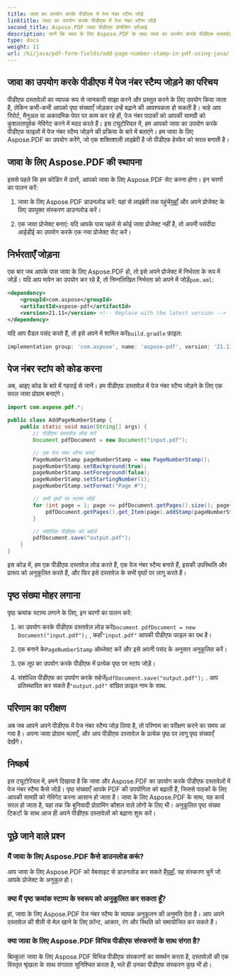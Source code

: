 ```yaml
---
title: जावा का उपयोग करके पीडीएफ में पेज नंबर स्टैम्प जोड़ें
linktitle: जावा का उपयोग करके पीडीएफ में पेज नंबर स्टैम्प जोड़ें
second_title: Aspose.PDF जावा पीडीएफ प्रोसेसिंग एपीआई
description: जानें कि जावा के लिए Aspose.PDF के साथ जावा का उपयोग करके पीडीएफ दस्तावेज़ों में आसानी से पेज नंबर स्टैम्प कैसे जोड़ें। अनुकूलन योग्य पेज नंबरों के साथ अपनी पीडीएफ़ को बेहतर बनाएं।
type: docs
weight: 11
url: /hi/java/pdf-form-fields/add-page-number-stamp-in-pdf-using-java/
---
```


## जावा का उपयोग करके पीडीएफ में पेज नंबर स्टैम्प जोड़ने का परिचय

पीडीएफ दस्तावेज़ों का व्यापक रूप से जानकारी साझा करने और प्रस्तुत करने के लिए उपयोग किया जाता है, लेकिन कभी-कभी आपको पृष्ठ संख्याएँ जोड़कर उन्हें बढ़ाने की आवश्यकता हो सकती है। चाहे आप रिपोर्ट, मैनुअल या अकादमिक पेपर पर काम कर रहे हों, पेज नंबर पाठकों को आपकी सामग्री को कुशलतापूर्वक नेविगेट करने में मदद करते हैं। इस ट्यूटोरियल में, हम आपको जावा का उपयोग करके पीडीएफ फाइलों में पेज नंबर स्टैम्प जोड़ने की प्रक्रिया के बारे में बताएंगे। हम जावा के लिए Aspose.PDF का उपयोग करेंगे, जो एक शक्तिशाली लाइब्रेरी है जो पीडीएफ हेरफेर को सरल बनाती है।

## जावा के लिए Aspose.PDF की स्थापना

इससे पहले कि हम कोडिंग में उतरें, आपको जावा के लिए Aspose.PDF सेट करना होगा। इन चरणों का पालन करें:

1.  जावा के लिए Aspose.PDF डाउनलोड करें: यहां से लाइब्रेरी तक पहुंचें[यहाँ](https://releases.aspose.com/pdf/java/) और अपने प्रोजेक्ट के लिए उपयुक्त संस्करण डाउनलोड करें।

2. एक जावा प्रोजेक्ट बनाएं: यदि आपके पास पहले से कोई जावा प्रोजेक्ट नहीं है, तो अपनी पसंदीदा आईडीई का उपयोग करके एक नया प्रोजेक्ट सेट करें।

## निर्भरताएँ जोड़ना

 एक बार जब आपके पास जावा के लिए Aspose.PDF हो, तो इसे अपने प्रोजेक्ट में निर्भरता के रूप में जोड़ें। यदि आप मावेन का उपयोग कर रहे हैं, तो निम्नलिखित निर्भरता को अपने में जोड़ें`pom.xml`:

```xml
<dependency>
    <groupId>com.aspose</groupId>
    <artifactId>aspose-pdf</artifactId>
    <version>21.11</version> <!-- Replace with the latest version -->
</dependency>
```

यदि आप ग्रैडल पसंद करते हैं, तो इसे अपने में शामिल करें`build.gradle` फ़ाइल:

```gradle
implementation group: 'com.aspose', name: 'aspose-pdf', version: '21.11' // नवीनतम संस्करण से बदलें
```

## पेज नंबर स्टांप को कोड करना

अब, आइए कोड के बारे में गहराई से जानें। हम पीडीएफ दस्तावेज़ में पेज नंबर स्टैम्प जोड़ने के लिए एक सरल जावा प्रोग्राम बनाएंगे।

```java
import com.aspose.pdf.*;

public class AddPageNumberStamp {
    public static void main(String[] args) {
        // पीडीएफ दस्तावेज़ लोड करें
        Document pdfDocument = new Document("input.pdf");

        // एक पेज नंबर स्टैम्प बनाएं
        PageNumberStamp pageNumberStamp = new PageNumberStamp();
        pageNumberStamp.setBackground(true);
        pageNumberStamp.setForeground(false);
        pageNumberStamp.setStartingNumber(1);
        pageNumberStamp.setFormat("Page #");

        // सभी पृष्ठों पर स्टाम्प जोड़ें
        for (int page = 1; page <= pdfDocument.getPages().size(); page++) {
            pdfDocument.getPages().get_Item(page).addStamp(pageNumberStamp);
        }

        // संशोधित पीडीएफ को सहेजें
        pdfDocument.save("output.pdf");
    }
}
```

इस कोड में, हम एक पीडीएफ दस्तावेज़ लोड करते हैं, एक पेज नंबर स्टैम्प बनाते हैं, इसकी उपस्थिति और प्रारूप को अनुकूलित करते हैं, और फिर इसे दस्तावेज़ के सभी पृष्ठों पर लागू करते हैं।

## पृष्ठ संख्या मोहर लगाना

पृष्ठ क्रमांक स्टाम्प लगाने के लिए, इन चरणों का पालन करें:

1.  का उपयोग करके पीडीएफ दस्तावेज़ लोड करें`Document pdfDocument = new Document("input.pdf");` , कहाँ`"input.pdf"` आपकी पीडीएफ फाइल का पथ है।

2.  एक बनाने के`PageNumberStamp` ऑब्जेक्ट करें और इसे अपनी पसंद के अनुसार अनुकूलित करें।

3. एक लूप का उपयोग करके पीडीएफ में प्रत्येक पृष्ठ पर स्टांप जोड़ें।

4.  संशोधित पीडीएफ का उपयोग करके सहेजें`pdfDocument.save("output.pdf");` . आप प्रतिस्थापित कर सकते हैं`"output.pdf"` वांछित फ़ाइल नाम के साथ.

## परिणाम का परीक्षण

अब जब आपने अपने पीडीएफ में पेज नंबर स्टैम्प जोड़ लिया है, तो परिणाम का परीक्षण करने का समय आ गया है। अपना जावा प्रोग्राम चलाएँ, और आप पीडीएफ दस्तावेज़ के प्रत्येक पृष्ठ पर लागू पृष्ठ संख्याएँ देखेंगे।

## निष्कर्ष

इस ट्यूटोरियल में, हमने दिखाया है कि जावा और Aspose.PDF का उपयोग करके पीडीएफ दस्तावेज़ों में पेज नंबर स्टैम्प कैसे जोड़ें। पृष्ठ संख्याएँ आपके PDF की उपयोगिता को बढ़ाती हैं, जिससे पाठकों के लिए आपकी सामग्री को नेविगेट करना आसान हो जाता है। जावा के लिए Aspose.PDF के साथ, यह कार्य सरल हो जाता है, यहां तक कि बुनियादी प्रोग्रामिंग कौशल वाले लोगों के लिए भी। अनुकूलित पृष्ठ संख्या टिकटों के साथ आज ही अपने पीडीएफ दस्तावेज़ों को बढ़ाना शुरू करें।

## पूछे जाने वाले प्रश्न

### मैं जावा के लिए Aspose.PDF कैसे डाउनलोड करूं?

 आप जावा के लिए Aspose.PDF को वेबसाइट से डाउनलोड कर सकते हैं[यहाँ](https://releases.aspose.com/pdf/java/). वह संस्करण चुनें जो आपके प्रोजेक्ट के अनुकूल हो।

### क्या मैं पृष्ठ क्रमांक स्टाम्प के स्वरूप को अनुकूलित कर सकता हूँ?

हां, जावा के लिए Aspose.PDF पेज नंबर स्टैम्प के व्यापक अनुकूलन की अनुमति देता है। आप अपने दस्तावेज़ की शैली से मेल खाने के लिए फ़ॉन्ट, आकार, रंग और स्थिति को समायोजित कर सकते हैं।

### क्या जावा के लिए Aspose.PDF विभिन्न पीडीएफ संस्करणों के साथ संगत है?

बिल्कुल! जावा के लिए Aspose.PDF विभिन्न पीडीएफ संस्करणों का समर्थन करता है, दस्तावेज़ों की एक विस्तृत श्रृंखला के साथ संगतता सुनिश्चित करता है, भले ही उनका पीडीएफ संस्करण कुछ भी हो।